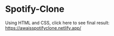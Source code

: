 # Spotify-Clone
Using HTML and CSS, click here to see final result: https://awaisspotifyclone.netlify.app/
